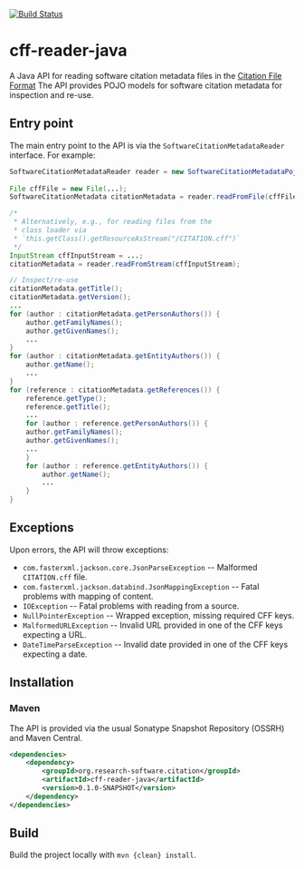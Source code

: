[![Build Status](https://travis-ci.org/citation-file-format/cff-reader-java.svg?branch=feature%2Fpojo-implementation)](https://travis-ci.org/citation-file-format/cff-reader-java)

# cff-reader-java

A Java API for reading software citation metadata files in the 
[Citation File Format](https://citation-file-format.github.io/)
The API provides POJO models for software citation metadata for inspection and 
re-use.

## Entry point

The main entry point to the API is via the `SoftwareCitationMetadataReader` 
interface. For example:

```java
SoftwareCitationMetadataReader reader = new SoftwareCitationMetadataPojoReader();
		
File cffFile = new File(...);
SoftwareCitationMetadata citationMetadata = reader.readFromFile(cffFile);

/* 
 * Alternatively, e.g., for reading files from the
 * class loader via 
 * `this.getClass().getResourceAsStream("/CITATION.cff")`
 */
InputStream cffInputStream = ...;
citationMetadata = reader.readFromStream(cffInputStream);

// Inspect/re-use
citationMetadata.getTitle();
citationMetadata.getVersion();
...
for (author : citationMetadata.getPersonAuthors()) {
	author.getFamilyNames();
	author.getGivenNames();
	...
}
for (author : citationMetadata.getEntityAuthors()) {
	author.getName();
	...
}
for (reference : citationMetadata.getReferences()) {
	reference.getType();
	reference.getTitle();
	...
	for (author : reference.getPersonAuthors()) {
	author.getFamilyNames();
	author.getGivenNames();
	...
	}
	for (author : reference.getEntityAuthors()) {
		author.getName();
		...
	}
}

```

## Exceptions

Upon errors, the API will throw exceptions:

- `com.fasterxml.jackson.core.JsonParseException` -- Malformed `CITATION.cff` 
file.
- `com.fasterxml.jackson.databind.JsonMappingException` -- Fatal problems with 
mapping of content.
- `IOException` -- Fatal problems with reading from a source.
- `NullPointerException` -- Wrapped exception, missing required CFF keys.
- `MalformedURLException` -- Invalid URL provided in one of the CFF keys 
expecting a URL.
- `DateTimeParseException` -- Invalid date provided in one of the CFF keys 
expecting a date.

## Installation

### Maven

The API is provided via the usual Sonatype Snapshot Repository (OSSRH) and Maven 
Central.

```xml
<dependencies>
    <dependency>
        <groupId>org.research-software.citation</groupId>
        <artifactId>cff-reader-java</artifactId>
        <version>0.1.0-SNAPSHOT</version>
    </dependency>
</dependencies>

```

## Build

Build the project locally with `mvn {clean} install`.